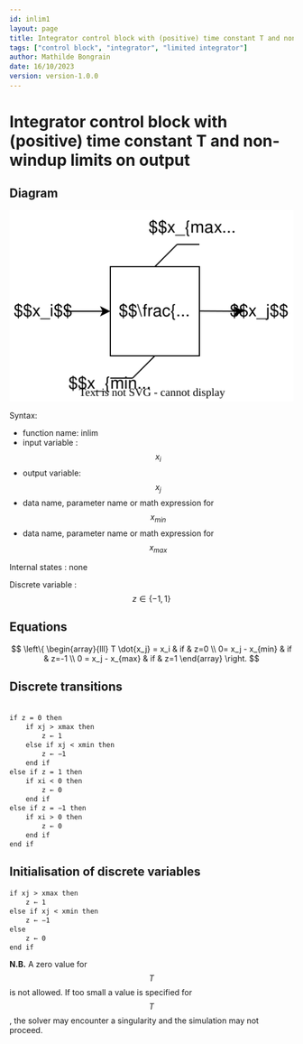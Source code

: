 ```yaml
---
id: inlim1
layout: page
title: Integrator control block with (positive) time constant T and non-windup limits on output
tags: ["control block", "integrator", "limited integrator"]
author: Mathilde Bongrain
date: 16/10/2023
version: version-1.0.0
---
```


# Integrator control block with (positive) time constant T and non-windup limits on output

## Diagram

![integrator diagram](limitedIntegrator.svg)

Syntax:  

- function name: inlim
- input variable : $$x_i$$
- output variable: $$x_j$$
- data name, parameter name or math expression for $$x_{min}$$
- data name, parameter name or math expression for $$x_{max}$$

Internal states : none

Discrete variable : $$ z \in \{-1,1\} $$

## Equations

$$
 \left\{
    \begin{array}{lll}
         T \dot{x_j} = x_i & if & z=0 \\
        0= x_j - x_{min} & if & z=-1 \\
        0 = x_j - x_{max} & if & z=1
    \end{array}
\right.
$$

## Discrete transitions

```

if z = 0 then
    if xj > xmax then
        z ← 1
    else if xj < xmin then
        z ← −1
    end if
else if z = 1 then
    if xi < 0 then
        z ← 0
    end if
else if z = −1 then
    if xi > 0 then
        z ← 0
    end if
end if
```

## Initialisation of discrete variables

```
if xj > xmax then
    z ← 1
else if xj < xmin then
    z ← −1
else
    z ← 0
end if
```

**N.B.** A zero value for $$T$$ is not allowed. If too small a value is specified for $$T$$, the solver may encounter a singularity and the simulation may not proceed.